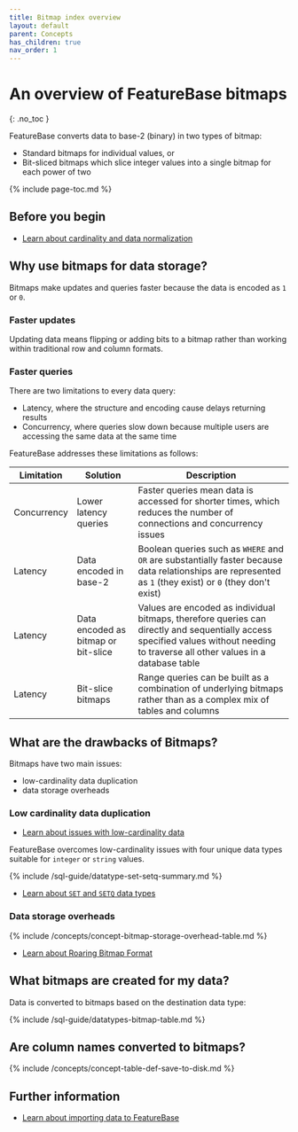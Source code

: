 ```yaml
---
title: Bitmap index overview
layout: default
parent: Concepts
has_children: true
nav_order: 1
---
```

# An overview of FeatureBase bitmaps
{: .no_toc }

FeatureBase converts data to base-2 (binary) in two types of bitmap:
* Standard bitmaps for individual values, or
* Bit-sliced bitmaps which slice integer values into a single bitmap for each power of two

{% include page-toc.md %}

## Before you begin

* [Learn about cardinality and data normalization](/docs/concepts/concepts-home)

## Why use bitmaps for data storage?

Bitmaps make updates and queries faster because the data is encoded as `1` or `0`.

### Faster updates

Updating data means flipping or adding bits to a bitmap rather than working within traditional row and column formats.

### Faster queries

There are two limitations to every data query:
* Latency, where the structure and encoding cause delays returning results
* Concurrency, where queries slow down because multiple users are accessing the same data at the same time

FeatureBase addresses these limitations as follows:

| Limitation | Solution | Description |
|---|---|---|
| Concurrency | Lower latency queries | Faster queries mean data is accessed for shorter times, which reduces the number of connections and concurrency issues |
| Latency | Data encoded in base-2 | Boolean queries such as `WHERE` and `OR` are substantially faster because data relationships are represented as `1` (they exist) or `0` (they don't exist) |
| Latency | Data encoded as bitmap or bit-slice | Values are encoded as individual bitmaps, therefore queries can directly and sequentially access specified values without needing to traverse all other values in a database table |
| Latency | Bit-slice bitmaps | Range queries can be built as a combination of underlying bitmaps rather than as a complex mix of tables and columns |

## What are the drawbacks of Bitmaps?

Bitmaps have two main issues:
* low-cardinality data duplication
* data storage overheads

### Low cardinality data duplication

* [Learn about issues with low-cardinality data](/docs/concepts/concepts-home/#what-is-cardinality)

FeatureBase overcomes low-cardinality issues with four unique data types suitable for `integer` or `string` values.

{% include /sql-guide/datatype-set-setq-summary.md %}

* [Learn about `SET` and `SETQ` data types](/docs/sql-guide/data-types/data-types-home#low-cardinality-data-types)

### Data storage overheads

{% include /concepts/concept-bitmap-storage-overhead-table.md %}

* [Learn about Roaring Bitmap Format](/docs/concepts/concept-roaring-bitmap-format)

## What bitmaps are created for my data?

Data is converted to bitmaps based on the destination data type:

{% include /sql-guide/datatypes-bitmap-table.md %}

## Are column names converted to bitmaps?

{% include /concepts/concept-table-def-save-to-disk.md %}

## Further information

* [Learn about importing data to FeatureBase](/docs/concepts/overview-data-modeling)
